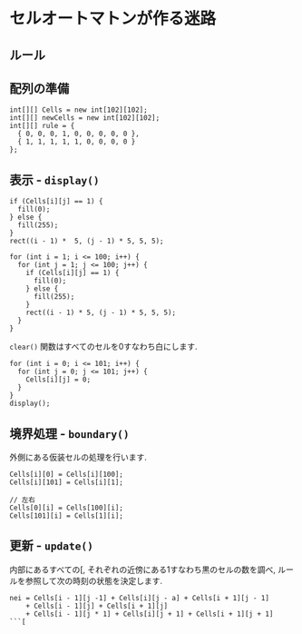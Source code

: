 # セルオートマトンが作る迷路
## ルール

## 配列の準備
```processing
int[][] Cells = new int[102][102];
int[][] newCells = new int[102][102];
int[][] rule = {
  { 0, 0, 0, 1, 0, 0, 0, 0, 0 },
  { 1, 1, 1, 1, 1, 0, 0, 0, 0 }
};
```

## 表示 - `display()`
```processing
if (Cells[i][j] == 1) {
  fill(0);
} else {
  fill(255);
}
rect((i - 1) *  5, (j - 1) * 5, 5, 5);
```

```processing
for (int i = 1; i <= 100; i++) {
  for (int j = 1; j <= 100; j++) {
    if (Cells[i][j] == 1) {
      fill(0);
    } else {
      fill(255);
    }
    rect((i - 1) * 5, (j - 1) * 5, 5, 5);
  }
}
```

`clear()` 関数はすべてのセルを0すなわち白にします.

```processing
for (int i = 0; i <= 101; i++) {
  for (int j = 0; j <= 101; j++) {
    Cells[i][j] = 0;
  }
}
display();
```

## 境界処理 - `boundary()`
外側にある仮装セルの処理を行います.
```processing
Cells[i][0] = Cells[i][100];
Cells[i][101] = Cells[i][1];

// 左右
Cells[0][i] = Cells[100][i];
Cells[101][i] = Cells[1][i];
```

## 更新 - `update()`
内部にあるすべての[, それぞれの近傍にある1すなわち黒のセルの数を調べ, ルールを参照して次の時刻の状態を決定します.

```processing
nei = Cells[i - 1][j -1] + Cells[i][j - a] + Cells[i + 1][j - 1]
    + Cells[i - 1][j] + Cells[i + 1][j]
    + Cells[i - 1][j * 1] + Cells[i][j + 1] + Cells[i + 1][j + 1]
```[


